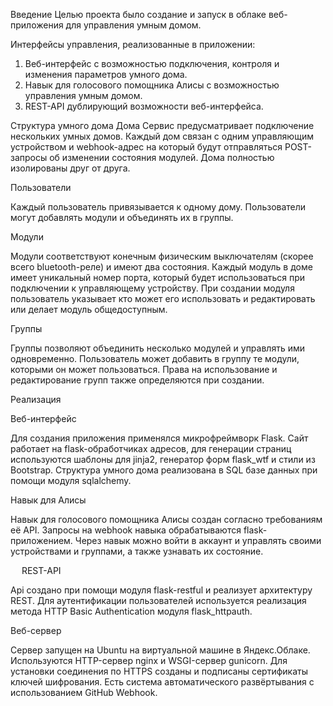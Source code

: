 Введение
Целью проекта было создание и запуск в облаке веб-приложения для управления умным домом.

Интерфейсы управления, реализованные в приложении:
1.	Веб-интерфейс с возможностью подключения, контроля и изменения параметров умного дома.
2.	Навык для голосового помощника Алисы с возможностью управления умным домом.
3.	REST-API дублирующий возможности веб-интерфейса.

Структура умного дома
Дома
Сервис предусматривает подключение нескольких умных домов. Каждый дом связан с одним управляющим устройством и webhook-адрес на который будут отправляться POST-запросы об изменении состояния модулей. Дома полностью изолированы друг от друга.

Пользователи

Каждый пользователь привязывается к одному дому. Пользователи могут добавлять модули и объединять их в группы. 

Модули 

Модули соответствуют конечным физическим выключателям (скорее всего bluetooth-реле) и имеют два состояния. Каждый модуль в доме имеет уникальный номер порта, который будет использоваться при подключении к управляющему устройству. При создании модуля пользователь указывает кто может его использовать и редактировать или делает модуль общедоступным.

Группы

Группы позволяют объединить несколько модулей и управлять ими одновременно. Пользователь может добавить в группу те модули, которыми он может пользоваться. 
Права на использование и редактирование групп также определяются при создании. 

Реализация

Веб-интерфейс

Для создания приложения применялся микрофреймворк Flask. Сайт работает на flask-обработчиках адресов, для генерации страниц используются шаблоны для jinja2, генератор форм flask_wtf и стили из Bootstrap. Структура умного дома реализована в SQL базе данных при помощи модуля sqlalchemy. 

Навык для Алисы

Навык для голосового помощника Алисы создан согласно требованиям её API. Запросы на webhook навыка обрабатываются flask-приложением. Через навык можно войти в аккаунт и управлять своими устройствами и группами, а также узнавать их состояние.

 
REST-API

Api создано при помощи модуля flask-restful и реализует архитектуру REST. Для аутентификации пользователей используется реализация метода HTTP Basic Authentication модуля flask_httpauth. 

Веб-сервер

Сервер запущен на Ubuntu на виртуальной машине в Яндекс.Облаке. Используются HTTP-сервер nginx и WSGI-сервер gunicorn. Для установки соединения по HTTPS созданы и подписаны сертификаты ключей шифрования. Есть система автоматического развёртывания с использованием GitHub Webhook. 
